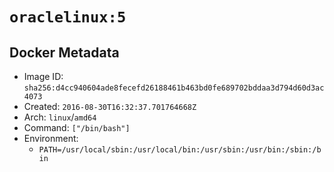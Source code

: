 # `oraclelinux:5`

## Docker Metadata

- Image ID: `sha256:d4cc940604ade8fecefd26188461b463bd0fe689702bddaa3d794d60d3ac4073`
- Created: `2016-08-30T16:32:37.701764668Z`
- Arch: `linux`/`amd64`
- Command: `["/bin/bash"]`
- Environment:
  - `PATH=/usr/local/sbin:/usr/local/bin:/usr/sbin:/usr/bin:/sbin:/bin`
